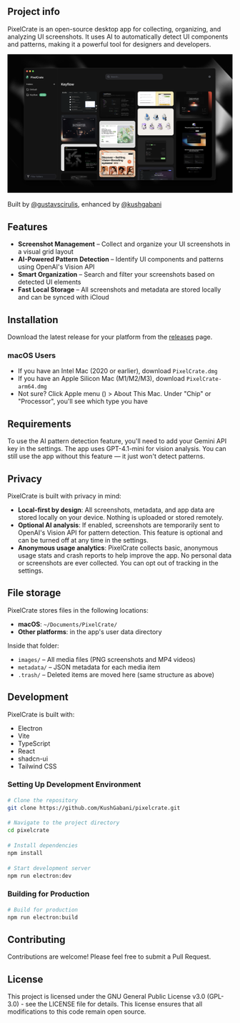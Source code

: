 ## Project info

PixelCrate is an open-source desktop app for collecting, organizing, and analyzing UI screenshots. It uses AI to automatically detect UI components and patterns, making it a powerful tool for designers and developers.

![PixelCrate Preview](assets/preview.png)

Built by [@gustavscirulis](https://github.com/gustavscirulis), enhanced by [@kushgabani](https://github.com/kushgabani)

## Features

- **Screenshot Management** – Collect and organize your UI screenshots in a visual grid layout
- **AI-Powered Pattern Detection** – Identify UI components and patterns using OpenAI's Vision API
- **Smart Organization** – Search and filter your screenshots based on detected UI elements
- **Fast Local Storage** – All screenshots and metadata are stored locally and can be synced with iCloud

## Installation

Download the latest release for your platform from the [releases](https://github.com/gustavscirulis/pixelcrate/releases) page.

### macOS Users
- If you have an Intel Mac (2020 or earlier), download `PixelCrate.dmg`
- If you have an Apple Silicon Mac (M1/M2/M3), download `PixelCrate-arm64.dmg`
- Not sure? Click Apple menu () > About This Mac. Under "Chip" or "Processor", you'll see which type you have

## Requirements

To use the AI pattern detection feature, you'll need to add your Gemini API key in the settings. The app uses GPT-4.1-mini for vision analysis. You can still use the app without this feature — it just won't detect patterns.

## Privacy

PixelCrate is built with privacy in mind:

- **Local-first by design**: All screenshots, metadata, and app data are stored locally on your device. Nothing is uploaded or stored remotely.
- **Optional AI analysis**: If enabled, screenshots are temporarily sent to OpenAI's Vision API for pattern detection. This feature is optional and can be turned off at any time in the settings.
- **Anonymous usage analytics**: PixelCrate collects basic, anonymous usage stats and crash reports to help improve the app. No personal data or screenshots are ever collected. You can opt out of tracking in the settings.

## File storage

PixelCrate stores files in the following locations:

- **macOS**: `~/Documents/PixelCrate/`
- **Other platforms**: in the app's user data directory

Inside that folder:

- `images/` – All media files (PNG screenshots and MP4 videos)
- `metadata/` – JSON metadata for each media item
- `.trash/` – Deleted items are moved here (same structure as above)

## Development

PixelCrate is built with:

- Electron
- Vite
- TypeScript
- React
- shadcn-ui
- Tailwind CSS

### Setting Up Development Environment

```sh
# Clone the repository
git clone https://github.com/KushGabani/pixelcrate.git

# Navigate to the project directory
cd pixelcrate

# Install dependencies
npm install

# Start development server
npm run electron:dev
```

### Building for Production

```sh
# Build for production
npm run electron:build
```

## Contributing

Contributions are welcome! Please feel free to submit a Pull Request.

## License

This project is licensed under the GNU General Public License v3.0 (GPL-3.0) - see the LICENSE file for details. This license ensures that all modifications to this code remain open source.
